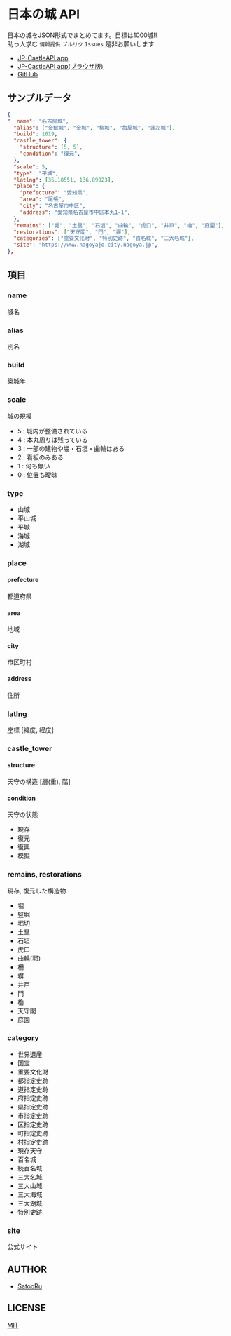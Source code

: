# 日本の城 API
日本の城をJSON形式でまとめてます。目標は1000城!!  
助っ人求む `情報提供` `プルリク` `Issues` 是非お願いします  

- [JP-CastleAPI app](https://github.com/SatooRu65536/castle-api-app/releases)
- [JP-CastleAPI app(ブラウザ版)](https://castle-api-app.vercel.app/)
- [GitHub](https://github.com/SatooRu65536/jp-castle-api)

## サンプルデータ
```json
{
"  name": "名古屋城",
  "alias": ["金鯱城", "金城", "柳城", "亀屋城", "蓬左城"],
  "build": 1619,
  "castle_tower": {
    "structure": [5, 5],
    "condition": "復元",
  },
  "scale": 5,
  "type": "平城",
  "latlng": [35.18551, 136.89923],
  "place": {
    "prefecture": "愛知県",
    "area": "尾張",
    "city": "名古屋市中区",
    "address": "愛知県名古屋市中区本丸1-1",
  },
  "remains": ["堀", "土塁", "石垣", "曲輪", "虎口", "井戸", "櫓", "庭園"],
  "restorations": ["天守閣", "門", "塀"],
  "categories": ["重要文化財", "特別史跡", "百名城", "三大名城"],
  "site": "https://www.nagoyajo.city.nagoya.jp",
},
```

## 項目
### name
城名

### alias
別名

### build
築城年

### scale
城の規模
- 5 : 城内が整備されている
- 4 : 本丸周りは残っている
- 3 : 一部の建物や堀・石垣・曲輪はある
- 2 : 看板のみある
- 1 : 何も無い
- 0 : 位置も曖昧

### type
- 山城
- 平山城
- 平城
- 海城
- 湖城

### place
#### prefecture
都道府県

#### area
地域

#### city
市区町村

#### address
住所

### latlng
座標 [緯度, 経度]

### castle_tower
#### structure
天守の構造 [層(重), 階]

#### condition
天守の状態
- 現存
- 復元
- 復興
- 模擬

### remains, restorations
現存, 復元した構造物
- 堀
- 竪堀
- 堀切
- 土塁
- 石垣
- 虎口
- 曲輪(郭)
- 柵
- 塀
- 井戸
- 門
- 櫓
- 天守閣
- 庭園

### category
- 世界遺産
- 国宝
- 重要文化財
- 都指定史跡
- 道指定史跡
- 府指定史跡
- 県指定史跡
- 市指定史跡
- 区指定史跡
- 町指定史跡
- 村指定史跡
- 現存天守
- 百名城
- 続百名城
- 三大名城
- 三大山城
- 三大海城
- 三大湖城
- 特別史跡

### site
公式サイト

## AUTHOR
- [SatooRu](https://satooru.me)

## LICENSE
[MIT](./LICENSE)
